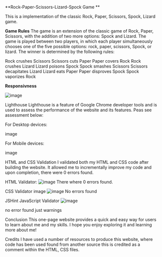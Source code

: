 **Rock-Paper-Scissors-Lizard-Spock Game **

This is a implementation of the classic Rock, Paper, Scissors, Spock, Lizard game.

**Game Rules**
The game is an extension of the classic game of Rock, Paper, Scissors, with the addition of two more options: Spock and Lizard. The game is played between two players, in which each player simultaneously chooses one of the five possible options: rock, paper, scissors, Spock, or lizard. The winner is determined by the following rules:

Rock crushes Scissors
Scissors cuts Paper
Paper covers Rock
Rock crushes Lizard
Lizard poisons Spock
Spock smashes Scissors
Scissors decapitates Lizard
Lizard eats Paper
Paper disproves Spock
Spock vaporizes Rock

**Responsivness**

![image](https://user-images.githubusercontent.com/75548207/224538410-ffbd6294-bafb-4a7d-99e2-7d014d397e4c.png)

Lighthouse Lighthouse is a feature of Google Chrome developer tools and is used to assess the performance of the website and its features. Peas see assessment below:

For Desktop devices:

image

For Mobile devices:

image

HTML and CSS Validation I validated both my HTML and CSS code after building the website. It allowed me to incrementally improve my code and upon completion, there were 0 errors found.

HTML Validator:
![image](https://user-images.githubusercontent.com/75548207/224539501-1b6aae5f-6329-4a06-aeec-0085aaca0c50.png)
There where 0 errors found.

CSS Validator image
![image](https://user-images.githubusercontent.com/75548207/224538824-646da509-eb86-4c19-897e-7b7dad857c96.png)
No errors found

JSHint JavaScript Validator
![image](https://user-images.githubusercontent.com/75548207/224538740-af54f102-c2e5-47fb-8138-f11956c6b3cf.png)

no error  found just warnings

Conclusion This one-page website provides a quick and easy way for users to learn about me and my skills. I hope you enjoy exploring it and learning more about me!

Credits I have used a number of resources to produce this website, where code has been used found from another source this is credited as a comment within the HTML, CSS files.
